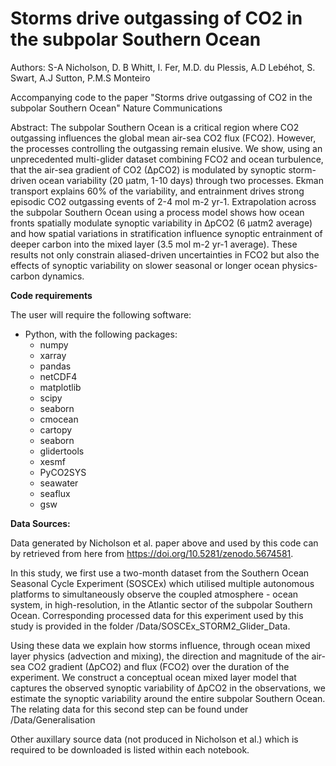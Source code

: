 # Storms drive outgassing of CO2 in the subpolar Southern Ocean

Authors: 
S-A Nicholson, D. B Whitt, I. Fer, M.D. du Plessis, A.D Lebéhot, S. Swart, A.J Sutton, P.M.S Monteiro

Accompanying code to the paper "Storms drive outgassing of CO2 in the subpolar Southern Ocean" Nature Communications

Abstract:
The subpolar Southern Ocean is a critical region where CO2 outgassing influences the global mean air-sea CO2 flux (FCO2). However, the processes controlling the outgassing remain elusive. We show, using an unprecedented multi-glider dataset combining FCO2 and ocean turbulence, that the air-sea gradient of CO2 (∆pCO2) is modulated by synoptic storm-driven ocean variability (20 µatm, 1-10 days) through two processes. Ekman transport explains 60% of the variability, and entrainment drives strong episodic CO2 outgassing events of 2-4 mol m-2 yr-1. Extrapolation across the subpolar Southern Ocean using a process model shows how ocean fronts spatially modulate synoptic variability in ∆pCO2 (6 µatm2 average) and how spatial variations in stratification influence synoptic entrainment of deeper carbon into the mixed layer (3.5 mol m-2 yr-1 average). These results not only constrain aliased-driven uncertainties in FCO2 but also the effects of synoptic variability on slower seasonal or longer ocean physics-carbon dynamics.


<b> Code requirements </b>

The user will require the following software:
- Python, with the following packages:
  - numpy
  - xarray
  - pandas
  - netCDF4
  - matplotlib
  - scipy
  - seaborn
  - cmocean
  - cartopy
  - seaborn
  - glidertools
  - xesmf
  - PyCO2SYS
  - seawater
  - seaflux
  - gsw

 <b> Data Sources: </b>
 
Data generated by Nicholson et al. paper above and used by this code can by retrieved from here from https://doi.org/10.5281/zenodo.5674581.

In this study, we first use a two-month dataset from the Southern Ocean Seasonal Cycle Experiment (SOSCEx) which utilised multiple autonomous platforms to simultaneously observe the coupled atmosphere - ocean system, in high-resolution, in the Atlantic sector of the subpolar Southern Ocean. Corresponding processed data for this experiment used by this study is provided in the folder /Data/SOSCEx_STORM2_Glider_Data.

Using these data we explain how storms influence, through ocean mixed layer physics (advection and mixing), the direction and magnitude of the air-sea CO2 gradient (∆pCO2) and flux (FCO2) over the duration of the experiment. We construct a conceptual ocean mixed layer model that captures the observed synoptic variability of ∆pCO2 in the observations, we estimate the synoptic variability around the entire subpolar Southern Ocean. The relating data for this second step can be found under /Data/Generalisation

Other auxillary source data (not produced in Nicholson et al.) which is required to be downloaded is listed within each notebook. 
